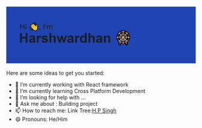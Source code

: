 
![Hello Devs!](https://github.com/singhhp/singhhp/blob/main/header.png)

Here are some ideas to get you started:

- 🔭 I’m currently working with React framework
- 🌱 I’m currently learning Cross Platform Development 
- 🤔 I’m looking for help with ...
- 💬 Ask me about : Building project 
- 📫 How to reach me: Link Tree:[H.P Singh](https://linktr.ee/singhhp)
- 😄 Pronouns: He/Him

